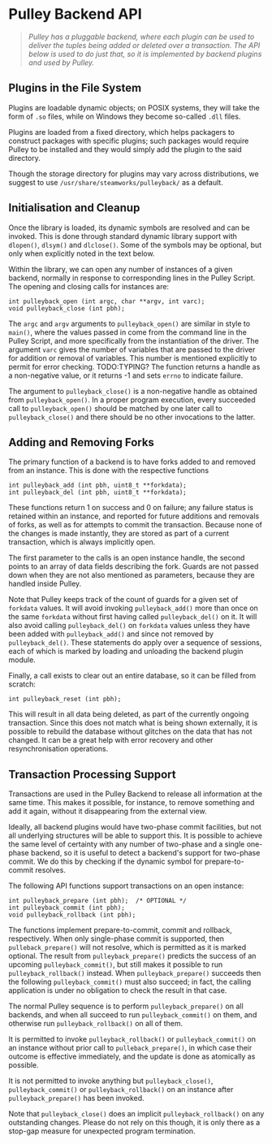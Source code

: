 # Pulley Backend API

> *Pulley has a pluggable backend, where each plugin can be used to deliver
> the tuples being added or deleted over a transaction.  The API below is
> used to do just that, so it is implemented by backend plugins and used by
> Pulley.*


## Plugins in the File System

Plugins are loadable dynamic objects; on POSIX systems, they will take the
form of `.so` files, while on Windows they become so-called `.dll` files.

Plugins are loaded from a fixed directory, which helps packagers to construct
packages with specific plugins; such packages would require Pulley to be
installed and they would simply add the plugin to the said directory.

Though the storage directory for plugins may vary across distributions,
we suggest to use `/usr/share/steamworks/pulleyback/` as a default.


## Initialisation and Cleanup

Once the library is loaded, its dynamic symbols are resolved and can be
invoked.  This is done through standard dynamic library support with
`dlopen()`, `dlsym()` and `dlclose()`.  Some of the symbols may be
optional, but only when explicitly noted in the text below.

Within the library, we can open any number of instances of a given backend,
normally in response to corresponding lines in the Pulley Script.  The
opening and closing calls for instances are:

    int pulleyback_open (int argc, char **argv, int varc);
    void pulleyback_close (int pbh);

The `argc` and `argv` arguments to `pulleyback_open()` are similar in style
to `main()`, where the values passed in come from the command line in the
Pulley Script, and more specifically from the instantiation of the driver.
The argument `varc` gives the number of variables that are passed to the
driver for addition or removal of variables.  This number is mentioned
explicitly to permit for error checking.  TODO:TYPING?
The function returns a handle as a non-negative value, or it returns -1 and
sets `errno` to indicate failure.

The argument to `pulleyback_close()` is a non-negative handle as obtained
from `pulleyback_open()`.  In a proper program execution, every succeeded
call to `pulleyback_open()` should be matched by one later call to
`pulleyback_close()` and there should be no other invocations to the latter.


## Adding and Removing Forks

The primary function of a backend is to have forks added to and removed from
an instance.  This is done with the respective functions

    int pulleyback_add (int pbh, uint8_t **forkdata);
    int pulleyback_del (int pbh, uint8_t **forkdata);

These functions return 1 on success and 0 on failure; any failure status
is retained within an instance, and reported for future additions and
removals of forks, as well as for attempts to commit the transaction.
Because none of the changes is made instantly, they are stored as part
of a current transaction, which is always implicitly open.

The first parameter to the calls is an open instance handle, the second
points to an array of data fields describing the fork.  Guards are not
passed down when they are not also mentioned as parameters, because they
are handled inside Pulley.

Note that Pulley keeps track of the count of guards for a given set of
`forkdata` values.  It will avoid invoking `pulleyback_add()` more than
once on the same `forkdata` without first having called `pulleyback_del()`
on it.  It will also avoid calling `pulleyback_del()` on `forkdata` values
unless they have been added with `pulleyback_add()` and since not removed by
`pulleyback_del()`.  These statements do apply over a sequence of sessions,
each of which is marked by loading and unloading the backend plugin module.

Finally, a call exists to clear out an entire database, so it can be
filled from scratch:

    int pulleyback_reset (int pbh);

This will result in all data being deleted, as part of the currently
ongoing transaction.  Since this does not match what is being shown
externally, it is possible to rebuild the database without glitches on
the data that has not changed.  It can be a great help with error recovery
and other resynchronisation operations.


## Transaction Processing Support

Transactions are used in the Pulley Backend to release all information
at the same time.  This makes it possible, for instance, to remove something
and add it again, without it disappearing from the external view.

Ideally, all backend plugins would have two-phase commit facilities, but
not all underlying structures will be able to support this.  It is
possible to achieve the same level of certainty with any number of
two-phase and a single one-phase backend, so it is useful to detect
a backend's support for two-phase commit.  We do this by checking if
the dynamic symbol for prepare-to-commit resolves.

The following API functions support transactions on an open instance:

    int pulleyback_prepare (int pbh);  /* OPTIONAL */
    int pulleyback_commit (int pbh);
    void pulleyback_rollback (int pbh);

The functions implement prepare-to-commit, commit and rollback, respectively.
When only single-phase commit is supported, then `pulleback_prepare()` will
not resolve, which is permitted as it is marked optional.  The result from
`pulleyback_prepare()` predicts the success of an upcoming
`pulleyback_commit()`, but still makes it possible to run
`pulleyback_rollback()` instead.  When `pulleyback_prepare()` succeeds
then the following `pulleyback_commit()` must also succeed; in fact, the
calling application is under no obligation to check the result in that case.

The normal Pulley sequence is to perform `pulleyback_prepare()` on all
backends, and when all succeed to run `pulleyback_commit()` on them,
and otherwise run `pulleyback_rollback()` on all of them.

It is permitted to invoke `pulleyback_rollback()` or `pulleyback_commit()`
on an instance
without prior call to `pulleback_prepare()`, in which case their outcome
is effective immediately, and the update is done as atomically as possible.

It is not permitted to invoke anything but `pulleyback_close()`,
`pulleyback_commit()` or `pulleyback_rollback()` on an instance
after `pulleyback_prepare()` has been invoked.

Note that `pulleyback_close()` does an implicit `pulleyback_rollback()`
on any outstanding changes.  Please do not rely on this though, it is
only there as a stop-gap measure for unexpected program termination.



